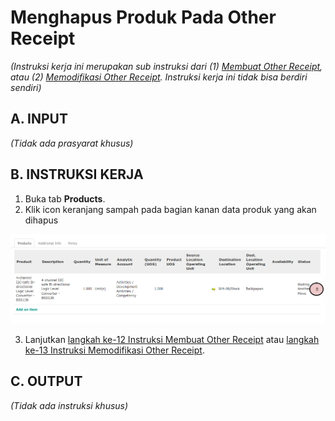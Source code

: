 # Menghapus Produk Pada Other Receipt

*(Instruksi kerja ini merupakan sub instruksi dari (1) [Membuat Other Receipt](./membuat.md), atau (2) [Memodifikasi Other Receipt](./modifikasi.md). Instruksi kerja ini tidak bisa berdiri sendiri)*

## A. INPUT

*(Tidak ada prasyarat khusus)*

## B. INSTRUKSI KERJA

1. Buka tab **Products**.
2. Klik icon keranjang sampah pada bagian kanan data produk yang akan dihapus

![](../../img/other-receipt/tombol-hapus-produk.png)

3. Lanjutkan [langkah ke-12 Instruksi Membuat Other Receipt](./membuat.md#l12) atau [langkah ke-13 Instruksi Memodifikasi Other Receipt](./modifikasi.md#l13).

## C. OUTPUT

*(Tidak ada instruksi khusus)*
